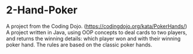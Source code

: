 # 2-Hand-Poker
 A project from the Coding Dojo. (https://codingdojo.org/kata/PokerHands/) 
A project written in Java, using OOP concepts to deal cards to two players, and returns the winning details: which player won and with their winning poker hand. The rules are based on the classic poker hands. 

